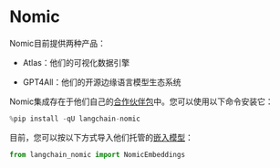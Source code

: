 # Nomic

Nomic目前提供两种产品：

- Atlas：他们的可视化数据引擎

- GPT4All：他们的开源边缘语言模型生态系统

Nomic集成存在于他们自己的[合作伙伴包](https://pypi.org/project/langchain-nomic/)中。您可以使用以下命令安装它：

```python
%pip install -qU langchain-nomic
```

目前，您可以按以下方式导入他们托管的[嵌入模型](/docs/integrations/text_embedding/nomic)：

```python
from langchain_nomic import NomicEmbeddings
```